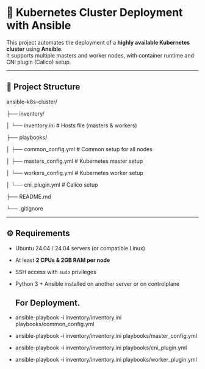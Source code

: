 # 🚀 Kubernetes Cluster Deployment with Ansible

This project automates the deployment of a **highly available Kubernetes cluster** using **Ansible**.  
It supports multiple masters and worker nodes, with container runtime and CNI plugin (Calico) setup.

---

## 📂 Project Structure

ansible-k8s-cluster/

├── inventory/

│ └── inventory.ini # Hosts file (masters & workers)

├── playbooks/

│ ├── common_config.yml # Common setup for all nodes

│ ├── masters_config.yml # Kubernetes master setup

│ └── workers_config.yml # Kubernetes worker setup

│ └── cni_plugin.yml # Calico setup

├── README.md

└── .gitignore

---

## ⚙️ Requirements

- Ubuntu 24.04 / 24.04 servers (or compatible Linux)
- At least **2 CPUs & 2GB RAM per node**
- SSH access with `sudo` privileges
- Python 3 + Ansible installed on another server or on controlplane

  ## For Deployment.

- ansible-playbook -i inventory/inventory.ini playbooks/common_config.yml
- ansible-playbook -i inventory/inventory.ini playbooks/master_config.yml
- ansible-playbook -i inventory/inventory.ini playbooks/cni_plugin.yml
- ansible-playbook -i inventory/inventory.ini playbooks/worker_plugin.yml
